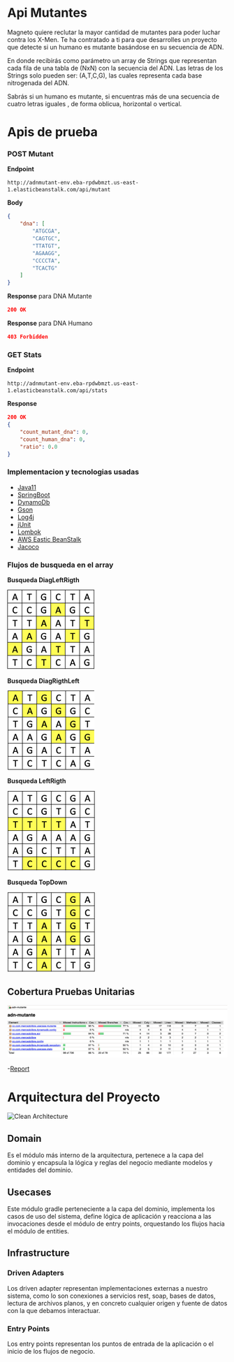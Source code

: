 # Api Mutantes

Magneto quiere reclutar la mayor cantidad de mutantes para poder luchar
contra los X-Men.
Te ha contratado a ti para que desarrolles un proyecto que detecte si un
humano es mutante basándose en su secuencia de ADN.

En donde recibirás como parámetro un array de Strings que representan cada fila de una tabla
de (NxN) con la secuencia del ADN. Las letras de los Strings solo pueden ser: (A,T,C,G), las
cuales representa cada base nitrogenada del ADN.

Sabrás si un humano es mutante, si encuentras más de una secuencia de cuatro letras
iguales , de forma oblicua, horizontal o vertical.

# Apis de prueba


### POST Mutant

**Endpoint** 
```http
http://adnmutant-env.eba-rpdwbmzt.us-east-1.elasticbeanstalk.com/api/mutant
```
**Body** 
```json
{
    "dna": [
        "ATGCGA",
        "CAGTGC",
        "TTATGT",
        "AGAAGG",
        "CCCCTA",
        "TCACTG"
    ]
}
```
**Response** para DNA Mutante
```json
200 OK
```
**Response** para DNA Humano
```json
403 Forbidden
```

### GET Stats

**Endpoint** 
```http
http://adnmutant-env.eba-rpdwbmzt.us-east-1.elasticbeanstalk.com/api/stats
```
**Response**
```json
200 OK
{
    "count_mutant_dna": 0,
    "count_human_dna": 0,
    "ratio": 0.0
}
```

### Implementacion y tecnologias usadas
- [Java11](https://docs.oracle.com/en/java/javase/11/)
- [SpringBoot](https://spring.io/projects/spring-boot)
- [DynamoDb](https://aws.amazon.com/es/dynamodb)
- [Gson](https://github.com/google/gson)
- [Log4j](https://logging.apache.org/log4j/2.x/)
- [jUnit](http://junit.org/junit5/)
- [Lombok](https://projectlombok.org/)
- [AWS Eastic BeanStalk](https://console.aws.amazon.com/elasticbeanstalk/home)
- [Jacoco](https://www.jacoco.org/jacoco/trunk/index.html)


### Flujos de busqueda en el array

**Busqueda DiagLeftRigth**

![image_DiagLeftRigth](images/DiagLeftRigth.png)

**Busqueda DiagRigthLeft**

![image_DiagLeftRigth](images/DiagRigthLeft.png)

**Busqueda LeftRigth**

![image_DiagLeftRigth](images/LeftRigth.png)

**Busqueda TopDown**

![image_DiagLeftRigth](images/TopDown.png)


## Cobertura Pruebas Unitarias

![image_CoberturaUnitTest](modular-test/CoberturaUntitTest.png)

-[Report](modular-test/index.html)



# Arquitectura del Proyecto

![Clean Architecture](https://miro.medium.com/max/1400/1*ZdlHz8B0-qu9Y-QO3AXR_w.png)

## Domain

Es el módulo más interno de la arquitectura, pertenece a la capa del dominio y encapsula la lógica y reglas del negocio mediante modelos y entidades del dominio.

## Usecases

Este módulo gradle perteneciente a la capa del dominio, implementa los casos de uso del sistema, define lógica de aplicación y reacciona a las invocaciones desde el módulo de entry points, orquestando los flujos hacia el módulo de entities.

## Infrastructure

### Driven Adapters

Los driven adapter representan implementaciones externas a nuestro sistema, como lo son conexiones a servicios rest,
soap, bases de datos, lectura de archivos planos, y en concreto cualquier origen y fuente de datos con la que debamos
interactuar.

### Entry Points

Los entry points representan los puntos de entrada de la aplicación o el inicio de los flujos de negocio.
